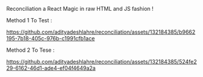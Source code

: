 Reconciliation a React Magic in raw HTML and JS fashion !

Method 1 To Test : 

https://github.com/adityadeshlahre/reconciliation/assets/132184385/b9662195-7b18-405c-976b-c1991cfb1ace

Method 2 To Tese :

https://github.com/adityadeshlahre/reconciliation/assets/132184385/524fe229-6162-46d1-ade4-ef04f4649a2a
